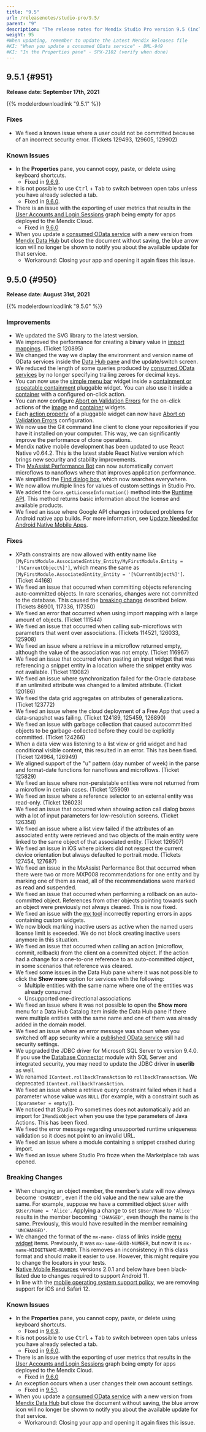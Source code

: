 ```yaml
---
title: "9.5"
url: /releasenotes/studio-pro/9.5/
parent: "9"
description: "The release notes for Mendix Studio Pro version 9.5 (including all patches) with details on new features, bug fixes, and known issues."
weight: 95
#When updating, remember to update the Latest Mendix Releases file
#KI: "When you update a consumed OData service" - DML-949
#KI: "In the Properties pane" - SPX-2102 (verify when done)
---
```


## 9.5.1 {#951}

**Release date: September 17th, 2021**

{{% modelerdownloadlink "9.5.1" %}}

### Fixes

* We fixed a known issue where a user could not be committed because of an incorrect security error. (Tickets 129493, 129605, 129902)

### Known Issues

* In the **Properties** pane, you cannot copy, paste, or delete using keyboard shortcuts.
	* Fixed in [9.6.9](9.6#2102).
* It is not possible to use <kbd>Ctrl</kbd> + <kbd>Tab</kbd> to switch between open tabs unless you have already selected a tab.
	* Fixed in [9.6.0](9.6#2036).
* There is an issue with the exporting of user metrics that results in the [User Accounts and Login Sessions](/developerportal/operate/trends-v4#Trends-appmxruntimesessions) graph being empty for apps deployed to the Mendix Cloud.
	* Fixed in [9.6.0](9.6#315)
* When you update a [consumed OData service](/refguide/consumed-odata-service) with a new version from [Mendix Data Hub](/data-hub/) but close the document without saving, the blue arrow icon will no longer be shown to notify you about the available update for that service.
	* Workaround: Closing your app and opening it again fixes this issue.

## 9.5.0 {#950}

**Release date: August 31st, 2021**

{{% modelerdownloadlink "9.5.0" %}}

### Improvements

* We updated the SVG library to the latest version.
* We improved the performance for creating a binary value in [import mappings](/refguide/import-mappings). (Ticket 120895)
* We changed the way we display the environment and version name of OData services inside the [Data Hub pane](/refguide/data-hub-pane) and the update/switch screen.
* We reduced the length of some queries produced by [consumed OData services](/refguide/consumed-odata-services) by no longer specifying trailing zeroes for decimal keys.
* You can now use the [simple menu bar](/refguide/simple-menu-bar) widget inside a [containment or repeatable containment](/apidocs-mxsdk/apidocs/pluggable-widgets-property-types#widgets) pluggable widget. You can also use it inside a [container](/refguide/container) with a configured on-click action.
* You can now configure [Abort on Validation Errors](/refguide/on-click-event#abort-on-validation-errors) for the on-click actions of the [image](/refguide/image) and [container](/refguide/container) widgets.
* Each [action property](/apidocs-mxsdk/apidocs/pluggable-widgets-property-types#action) of a pluggable widget can now have [Abort on Validation Errors](/refguide/on-click-event#abort-on-validation-errors) configuration.
* We now use the Git command line client to clone your repositories if you have it installed on your computer. This way, we can significantly improve the performance of clone operations.
* Mendix native mobile development has been updated to use React Native v0.64.2. This is the latest stable React Native version which brings new security and stability improvements.
* The [MxAssist Performance Bot](/refguide/mx-assist-performance-bot) can now automatically convert microflows to nanoflows where that improves application performance.
* We simplified the [Find dialog box](/refguide/find-and-find-advanced), which now searches everywhere.
* We now allow multiple lines for values of custom settings in Studio Pro.
* We added the `Core.getLicenseInformation()` method into the [Runtime API](https://apidocs.rnd.mendix.com/9/runtime/index.html). This method returns basic information about the license and available products. 
* We fixed an issue where Google API changes introduced problems for Android native app builds. For more information, see [Update Needed for Android Native Mobile Apps](https://www.mendix.com/blog/update-needed-for-android-native-mobile-apps/). 

### Fixes

* XPath constraints are now allowed with entity name like `[MyFirstModule.AssociatedEntity_Entity/MyFirstModule.Entity = '[%CurrentObject%]']`, which means the same as `[MyFirstModule.AssociatedEntity_Entity = '[%CurrentObject%]']`. (Ticket 44168)
* We fixed an issue that occurred when committing objects referencing auto-committed objects. In rare scenarios, changes were not committed to the database. This caused the [breaking change](#bc-2678) described below. (Tickets 86901, 117336, 117350)
* We fixed an error that occurred when using import mapping with a large amount of objects. (Ticket 111544)
* We fixed an issue that occurred when calling sub-microflows with parameters that went over associations. (Tickets 114521, 126033, 125908)
* We fixed an issue where a retrieve in a microflow returned empty, although the value of the association was not empty. (Ticket 116967)
* We fixed an issue that occurred when pasting an input widget that was referencing a snippet entity in a location where the snippet entity was not available. (Ticket 119082)
* We fixed an issue where synchronization failed for the Oracle database if an unlimited attribute was changed to a limited attribute. (Ticket 120186)
* We fixed the data grid aggregates on attributes of generalizations. (Ticket 123772)
* We fixed an issue where the cloud deployment of a Free App that used a data-snapshot was failing. (Ticket 124189, 125459, 126890)
* We fixed an issue with garbage collection that caused autocommitted objects to be garbage-collected before they could be explicitly committed. (Ticket 124266)
* When a data view was listening to a list view or grid widget and had conditional visible content, this resulted in an error. This has been fixed. (Ticket 124964, 126949)
* We aligned support of the "u" pattern (day number of week) in the parse and format-date functions for nanoflows and microflows. (Ticket 125829)
* We fixed an issue where non-persistable entities were not returned from a microflow in certain cases. (Ticket 125909)
* We fixed an issue where a reference selector to an external entity was read-only. (Ticket 126023)
* We fixed an issue that occurred when showing action call dialog boxes with a lot of input parameters for low-resolution screens. (Ticket 126358)
* We fixed an issue where a list view failed if the attributes of an associated entity were retrieved and two objects of the main entity were linked to the same object of that associated entity. (Ticket 126507)
* We fixed an issue in iOS where pickers did not respect the current device orientation but always defaulted to portrait mode. (Tickets 127454, 127687)
* We fixed an issue in the MxAssist Performance Bot that occurred when there were two or more MXP008 recommendations for one entity and by marking one of them as read, all of the recommendations were marked as read and suspended.
* We fixed an issue that occurred when performing a rollback on an auto-committed object. References from other objects pointing towards such an object were previously not always cleared. This is now fixed.
* We fixed an issue with the [mx tool](/refguide/mx-command-line-tool) incorrectly reporting errors in apps containing custom widgets.
* We now block marking inactive users as active when the named users license limit is exceeded. We do not block creating inactive users anymore in this situation.
* We fixed an issue that occurred when calling an action (microflow, commit, rollback) from the client on a committed object. If the action had a change for a one-to-one reference to an auto-committed object, in some scenarios that reference was cleared.
* We fixed some issues in the Data Hub pane where it was not possible to click the **Show more** option for services with the following:
	* Multiple entities with the same name where one of the entities was already consumed
	* Unsupported one-directional associations
* We fixed an issue where it was not possible to open the **Show more** menu for a Data Hub Catalog item inside the Data Hub pane if there were multiple entities with the same name and one of them was already added in the domain model.
* We fixed an issue where an error message was shown when you switched off app security while a [published OData service](/refguide/published-odata-services) still had security settings.
* We upgraded the JDBC driver for Microsoft SQL Server to version 9.4.0. If you use the [Database Connector](/appstore/connectors/database-connector) module with SQL Server and integrated security, you may need to update the JDBC driver in **userlib** as well.
* We renamed `IContext.rollbackTransAction` to `rollbackTransaction`. We deprecated `IContext.rollbackTransAction`.
* We fixed an issue where a retrieve query constraint failed when it had a parameter whose value was `NULL` (for example, with a constraint such as `[$parameter = empty]`).
* We noticed that Studio Pro sometimes does not automatically add an import for `IMendixObject` when you use the type parameters of Java Actions. This has been fixed.
* We fixed the error message regarding unsupported runtime uniqueness validation so it does not point to an invalid URL.
* We fixed an issue where a module containing a snippet crashed during import. 
* We fixed an issue where Studio Pro froze when the Marketplace tab was opened.

### Breaking Changes

* <a name="bc-2678"></a>When changing an object member, the member’s state will now always become `'CHANGED'`, even if the old value and the new value are the same. For example, suppose we have a committed object `$User` with `$User/Name = 'Alice'`. Applying a change to set `$User/Name` to `'Alice'` results in the member becoming `'CHANGED'`, even though the name is the same. Previously, this would have resulted in the member remaining `'UNCHANGED'`.
* We changed the format of the `mx-name-` class of links inside [menu widget](/refguide/menu-widgets) items. Previously, it was `mx-name-GUID-NUMBER`, but now it is `mx-name-WIDGETNAME-NUMBER`. This removes an inconsistency in this class format and should make it easier to use. However, this might require you to change the locators in your tests.
* [Native Mobile Resources](/appstore/modules/native-mobile-resources) versions 2.0.1 and below have been black-listed due to changes required to support Android 11.
* In line with the [mobile operating system support policy](/refguide/system-requirements#mobileos), we are removing support for iOS and Safari 12.

### Known Issues

* In the **Properties** pane, you cannot copy, paste, or delete using keyboard shortcuts.
	* Fixed in [9.6.9](9.6#2102).
* It is not possible to use <kbd>Ctrl</kbd> + <kbd>Tab</kbd> to switch between open tabs unless you have already selected a tab.
	* Fixed in [9.6.0](9.6#2036).
* There is an issue with the exporting of user metrics that results in the [User Accounts and Login Sessions](/developerportal/operate/trends-v4#Trends-appmxruntimesessions) graph being empty for apps deployed to the Mendix Cloud.
	* Fixed in [9.6.0](9.6#315)
* An exception occurs when a user changes their own account settings.
    * Fixed in [9.5.1](#951).
* When you update a [consumed OData service](/refguide/consumed-odata-service) with a new version from [Mendix Data Hub](/data-hub/) but close the document without saving, the blue arrow icon will no longer be shown to notify you about the available update for that service.
	* Workaround: Closing your app and opening it again fixes this issue.
